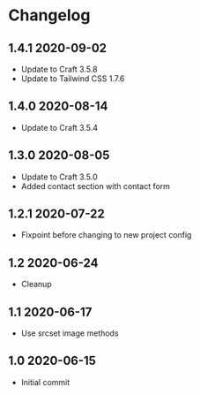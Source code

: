# Changelog

## 1.4.1 2020-09-02

* Update to Craft 3.5.8
* Update to Tailwind CSS 1.7.6

## 1.4.0 2020-08-14

* Update to Craft 3.5.4

## 1.3.0 2020-08-05

* Update to Craft 3.5.0
* Added contact section with contact form

## 1.2.1 2020-07-22

* Fixpoint before changing to new project config

## 1.2 2020-06-24

* Cleanup

## 1.1 2020-06-17

* Use srcset image methods

## 1.0 2020-06-15

* Initial commit
